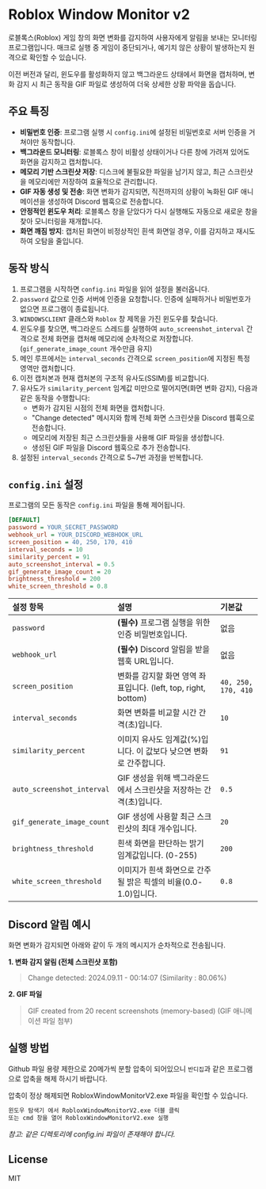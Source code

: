 # Roblox Window Monitor v2

로블록스(Roblox) 게임 창의 화면 변화를 감지하여 사용자에게 알림을 보내는 모니터링 프로그램입니다. 매크로 실행 중 게임이 중단되거나, 예기치 않은 상황이 발생하는지 원격으로 확인할 수 있습니다.

이전 버전과 달리, 윈도우를 활성화하지 않고 백그라운드 상태에서 화면을 캡처하며, 변화 감지 시 최근 동작을 GIF 파일로 생성하여 더욱 상세한 상황 파악을 돕습니다.

## 주요 특징

- **비밀번호 인증**: 프로그램 실행 시 `config.ini`에 설정된 비밀번호로 서버 인증을 거쳐야만 동작합니다.
- **백그라운드 모니터링**: 로블록스 창이 비활성 상태이거나 다른 창에 가려져 있어도 화면을 감지하고 캡처합니다.
- **메모리 기반 스크린샷 저장**: 디스크에 불필요한 파일을 남기지 않고, 최근 스크린샷을 메모리에만 저장하여 효율적으로 관리합니다.
- **GIF 자동 생성 및 전송**: 화면 변화가 감지되면, 직전까지의 상황이 녹화된 GIF 애니메이션을 생성하여 Discord 웹훅으로 전송합니다.
- **안정적인 윈도우 처리**: 로블록스 창을 닫았다가 다시 실행해도 자동으로 새로운 창을 찾아 모니터링을 재개합니다.
- **화면 깨짐 방지**: 캡처된 화면이 비정상적인 흰색 화면일 경우, 이를 감지하고 재시도하여 오탐을 줄입니다.

## 동작 방식

1.  프로그램을 시작하면 `config.ini` 파일을 읽어 설정을 불러옵니다.
2.  `password` 값으로 인증 서버에 인증을 요청합니다. 인증에 실패하거나 비밀번호가 없으면 프로그램이 종료됩니다.
3.  `WINDOWSCLIENT` 클래스와 `Roblox` 창 제목을 가진 윈도우를 찾습니다.
4.  윈도우를 찾으면, 백그라운드 스레드를 실행하여 `auto_screenshot_interval` 간격으로 전체 화면을 캡처해 메모리에 순차적으로 저장합니다. (`gif_generate_image_count` 개수만큼 유지)
5.  메인 루프에서는 `interval_seconds` 간격으로 `screen_position`에 지정된 특정 영역만 캡처합니다.
6.  이전 캡처본과 현재 캡처본의 구조적 유사도(SSIM)를 비교합니다.
7.  유사도가 `similarity_percent` 임계값 미만으로 떨어지면(화면 변화 감지), 다음과 같은 동작을 수행합니다:
    -   변화가 감지된 시점의 전체 화면을 캡처합니다.
    -   "Change detected" 메시지와 함께 전체 화면 스크린샷을 Discord 웹훅으로 전송합니다.
    -   메모리에 저장된 최근 스크린샷들을 사용해 GIF 파일을 생성합니다.
    -   생성된 GIF 파일을 Discord 웹훅으로 추가 전송합니다.
8.  설정된 `interval_seconds` 간격으로 5~7번 과정을 반복합니다.

## `config.ini` 설정

프로그램의 모든 동작은 `config.ini` 파일을 통해 제어됩니다.

```ini
[DEFAULT]
password = YOUR_SECRET_PASSWORD
webhook_url = YOUR_DISCORD_WEBHOOK_URL
screen_position = 40, 250, 170, 410
interval_seconds = 10
similarity_percent = 91
auto_screenshot_interval = 0.5
gif_generate_image_count = 20
brightness_threshold = 200
white_screen_threshold = 0.8
```

| 설정 항목 | 설명 | 기본값 |
| :--- | :--- | :--- |
| `password` | **(필수)** 프로그램 실행을 위한 인증 비밀번호입니다. | 없음 |
| `webhook_url` | **(필수)** Discord 알림을 받을 웹훅 URL입니다. | 없음 |
| `screen_position` | 변화를 감지할 화면 영역 좌표입니다. (left, top, right, bottom) | `40, 250, 170, 410` |
| `interval_seconds` | 화면 변화를 비교할 시간 간격(초)입니다. | `10` |
| `similarity_percent` | 이미지 유사도 임계값(%)입니다. 이 값보다 낮으면 변화로 간주합니다. | `91` |
| `auto_screenshot_interval` | GIF 생성을 위해 백그라운드에서 스크린샷을 저장하는 간격(초)입니다. | `0.5` |
| `gif_generate_image_count` | GIF 생성에 사용할 최근 스크린샷의 최대 개수입니다. | `20` |
| `brightness_threshold` | 흰색 화면을 판단하는 밝기 임계값입니다. (0-255) | `200` |
| `white_screen_threshold` | 이미지가 흰색 화면으로 간주될 밝은 픽셀의 비율(0.0-1.0)입니다. | `0.8` |

## Discord 알림 예시

화면 변화가 감지되면 아래와 같이 두 개의 메시지가 순차적으로 전송됩니다.

**1. 변화 감지 알림 (전체 스크린샷 포함)**
> Change detected: 2024.09.11 - 00:14:07 (Similarity : 80.06%)

**2. GIF 파일**
> GIF created from 20 recent screenshots (memory-based)
> (GIF 애니메이션 파일 첨부)

## 실행 방법

Github 파일 용량 제한으로 20메가씩 분할 압축이 되어있으니 `반디집`과 같은 프로그램으로 압축을 해제 하시기 바랍니다.

압축이 정상 해제되면 RobloxWindowMonitorV2.exe 파일을 확인할 수 있습니다.

```bash
윈도우 탐색기 에서 RobloxWindowMonitorV2.exe 더블 클릭
또는 cmd 창을 열어 RobloxWindowMonitorV2.exe 실행
```
*참고: 같은 디렉토리에 config.ini 파일이 존재해야 합니다.*

## License

MIT
